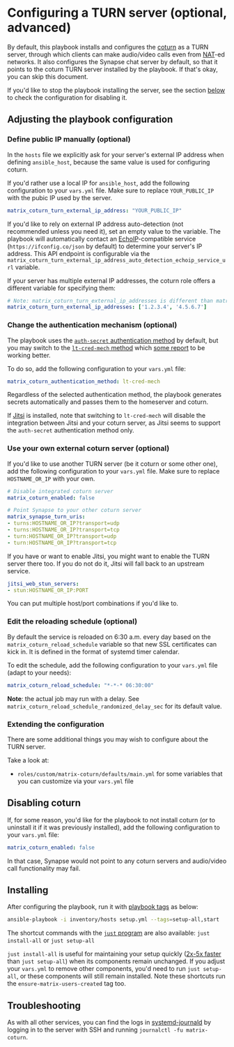 <!--
SPDX-FileCopyrightText: 2019 - 2024 Slavi Pantaleev
SPDX-FileCopyrightText: 2020 Christian Wolf
SPDX-FileCopyrightText: 2020 MDAD project contributors
SPDX-FileCopyrightText: 2020 Marcel Partap
SPDX-FileCopyrightText: 2024 - 2025 Suguru Hirahara

SPDX-License-Identifier: AGPL-3.0-or-later
-->

# Configuring a TURN server (optional, advanced)

By default, this playbook installs and configures the [coturn](https://github.com/coturn/coturn) as a TURN server, through which clients can make audio/video calls even from [NAT](https://en.wikipedia.org/wiki/Network_address_translation)-ed networks. It also configures the Synapse chat server by default, so that it points to the coturn TURN server installed by the playbook. If that's okay, you can skip this document.

If you'd like to stop the playbook installing the server, see the section [below](#disabling-coturn) to check the configuration for disabling it.

## Adjusting the playbook configuration

### Define public IP manually (optional)

In the `hosts` file we explicitly ask for your server's external IP address when defining `ansible_host`, because the same value is used for configuring coturn.

If you'd rather use a local IP for `ansible_host`, add the following configuration to your `vars.yml` file. Make sure to replace `YOUR_PUBLIC_IP` with the pubic IP used by the server.

```yaml
matrix_coturn_turn_external_ip_address: "YOUR_PUBLIC_IP"
```

If you'd like to rely on external IP address auto-detection (not recommended unless you need it), set an empty value to the variable. The playbook will automatically contact an [EchoIP](https://github.com/mpolden/echoip)-compatible service (`https://ifconfig.co/json` by default) to determine your server's IP address. This API endpoint is configurable via the `matrix_coturn_turn_external_ip_address_auto_detection_echoip_service_url` variable.

If your server has multiple external IP addresses, the coturn role offers a different variable for specifying them:

```yaml
# Note: matrix_coturn_turn_external_ip_addresses is different than matrix_coturn_turn_external_ip_address
matrix_coturn_turn_external_ip_addresses: ['1.2.3.4', '4.5.6.7']
```

### Change the authentication mechanism (optional)

The playbook uses the [`auth-secret` authentication method](https://github.com/coturn/coturn/blob/873cabd6a2e5edd7e9cc5662cac3ffe47fe87a8e/README.turnserver#L186-L199) by default, but you may switch to the [`lt-cred-mech` method](https://github.com/coturn/coturn/blob/873cabd6a2e5edd7e9cc5662cac3ffe47fe87a8e/README.turnserver#L178) which [some report](https://github.com/spantaleev/matrix-docker-ansible-deploy/issues/3191) to be working better.

To do so, add the following configuration to your `vars.yml` file:

```yaml
matrix_coturn_authentication_method: lt-cred-mech
```

Regardless of the selected authentication method, the playbook generates secrets automatically and passes them to the homeserver and coturn.

If [Jitsi](configuring-playbook-jitsi.md) is installed, note that switching to `lt-cred-mech` will disable the integration between Jitsi and your coturn server, as Jitsi seems to support the `auth-secret` authentication method only.

### Use your own external coturn server (optional)

If you'd like to use another TURN server (be it coturn or some other one), add the following configuration to your `vars.yml` file. Make sure to replace `HOSTNAME_OR_IP` with your own.

```yaml
# Disable integrated coturn server
matrix_coturn_enabled: false

# Point Synapse to your other coturn server
matrix_synapse_turn_uris:
- turns:HOSTNAME_OR_IP?transport=udp
- turns:HOSTNAME_OR_IP?transport=tcp
- turn:HOSTNAME_OR_IP?transport=udp
- turn:HOSTNAME_OR_IP?transport=tcp
```

If you have or want to enable Jitsi, you might want to enable the TURN server there too. If you do not do it, Jitsi will fall back to an upstream service.

```yaml
jitsi_web_stun_servers:
- stun:HOSTNAME_OR_IP:PORT
```

You can put multiple host/port combinations if you'd like to.

### Edit the reloading schedule (optional)

By default the service is reloaded on 6:30 a.m. every day based on the `matrix_coturn_reload_schedule` variable so that new SSL certificates can kick in. It is defined in the format of systemd timer calendar.

To edit the schedule, add the following configuration to your `vars.yml` file (adapt to your needs):

```yaml
matrix_coturn_reload_schedule: "*-*-* 06:30:00"
```

**Note**: the actual job may run with a delay. See `matrix_coturn_reload_schedule_randomized_delay_sec` for its default value.

### Extending the configuration

There are some additional things you may wish to configure about the TURN server.

Take a look at:

- `roles/custom/matrix-coturn/defaults/main.yml` for some variables that you can customize via your `vars.yml` file

## Disabling coturn

If, for some reason, you'd like for the playbook to not install coturn (or to uninstall it if it was previously installed), add the following configuration to your `vars.yml` file:

```yaml
matrix_coturn_enabled: false
```

In that case, Synapse would not point to any coturn servers and audio/video call functionality may fail.

## Installing

After configuring the playbook, run it with [playbook tags](playbook-tags.md) as below:

<!-- NOTE: let this conservative command run (instead of install-all) to make it clear that failure of the command means something is clearly broken. -->
```sh
ansible-playbook -i inventory/hosts setup.yml --tags=setup-all,start
```

The shortcut commands with the [`just` program](just.md) are also available: `just install-all` or `just setup-all`

`just install-all` is useful for maintaining your setup quickly ([2x-5x faster](../CHANGELOG.md#2x-5x-performance-improvements-in-playbook-runtime) than `just setup-all`) when its components remain unchanged. If you adjust your `vars.yml` to remove other components, you'd need to run `just setup-all`, or these components will still remain installed. Note these shortcuts run the `ensure-matrix-users-created` tag too.

## Troubleshooting

As with all other services, you can find the logs in [systemd-journald](https://www.freedesktop.org/software/systemd/man/systemd-journald.service.html) by logging in to the server with SSH and running `journalctl -fu matrix-coturn`.
